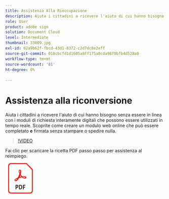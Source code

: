 ```yaml
---
title: Assistenza Alla Rioccupazione
description: Aiuta i cittadini a ricevere l'aiuto di cui hanno bisogno senza essere in linea con i moduli di richiesta interamente digitali che possono essere utilizzati in tempo reale
role: User
product: adobe sign
solution: Document Cloud
level: Intermediate
thumbnail: 33809.jpg
exl-id: 02a9b62f-fbcd-43d1-8372-c2d7dc8e2eff
source-git-commit: 018cbcfd1d1605a8ff175a0cda98f0bfb4d528a8
workflow-type: tm+mt
source-wordcount: '81'
ht-degree: 0%

---
```


# Assistenza alla riconversione

Aiuta i cittadini a ricevere l&#39;aiuto di cui hanno bisogno senza essere in linea con i moduli di richiesta interamente digitali che possono essere utilizzati in tempo reale. Scoprite come creare un modulo web online che può essere completato **e** firmata senza stampare o spedire nulla.

>[!VIDEO](https://video.tv.adobe.com/v/33809?hidetitle=true)

Fai clic per scaricare la ricetta PDF passo passo per assistenza al reimpiego.

[![Download PDF Recipe](../assets/acrobat_PDF_96.png)](../assets/UseCaseRecipe-EN-CreatingWebForms-Reemployment.pdf)
